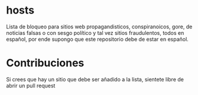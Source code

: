 # hosts
Lista de bloqueo para sitios web propagandisticos, conspiranoicos, gore, de noticias falsas o con sesgo político y tal vez sitios fraudulentos, todos en español, por ende supongo que este repositorio debe de estar en español.
# Contribuciones
Si crees que hay un sitio que debe ser añadido a la lista, sientete libre de abrir un pull request
